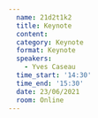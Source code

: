 ```yaml
---
  name: 21d2t1k2
  title: Keynote
  content:
  category: Keynote
  format: Keynote
  speakers: 
    - Yves Caseau
  time_start: '14:30'
  time_end: '15:30'
  date: 23/06/2021
  room: Online
---
```


